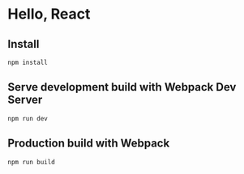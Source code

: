 # Hello, React

## Install

`npm install`

## Serve development build with Webpack Dev Server

`npm run dev`

## Production build with Webpack

`npm run build`